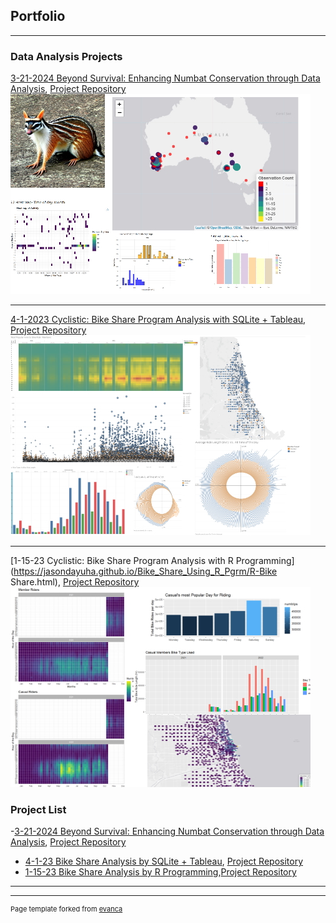 ## Portfolio

---

### Data Analysis Projects

[3-21-2024 Beyond Survival: Enhancing Numbat Conservation through Data Analysis](https://jasondayuha.github.io/Numbat-Cons_TidyTuesday_2023_3_27/Numba-population.html),
[Project Repository]([https://jasondayuha.github.io/Numbat-Cons_TidyTuesday_2023_3_27)
<img src="images/numbat_vis.jpg?raw=true"/>

---
[4-1-2023 Cyclistic: Bike Share Program Analysis with SQLite + Tableau](https://jasondayuha.github.io/Bike_Share_Using_SQLite_Tableau/SQLite---Tableau-Bike-Share.html),  
[Project Repository ](https://github.com/JasonDayuha/Bike_Share_v2.0_SQLite_Tableau)
<img src="images/sql_vis.jpg?raw=true"/>

---

[1-15-23 Cyclistic: Bike Share Program Analysis with R Programming](https://jasondayuha.github.io/Bike_Share_Using_R_Pgrm/R-Bike Share.html), 
[Project Repository](https://github.com/JasonDayuha/Bike_Share_v1.0_R_pgrm)
<img src="images/Bike_ride_R_vis.jpg?raw=true"/>





### Project List

-[3-21-2024 Beyond Survival: Enhancing Numbat Conservation through Data Analysis](https://jasondayuha.github.io/Numbat-Cons_TidyTuesday_2023_3_27/Numba-population.html),
[Project Repository](https://jasondayuha.github.io/Numbat-Cons_TidyTuesday_2023_3_27)
- [4-1-23 Bike Share Analysis by SQLite + Tableau](https://jasondayuha.github.io/Bike_Share_Using_SQLite_Tableau/SQLite---Tableau-Bike-Share.html), [Project Repository ](https://github.com/JasonDayuha/Bike_Share_v2.0_SQLite_Tableau)
- [1-15-23 Bike Share Analysis by R Programming](https://JasonDayuha.github.io/Bike_Share_v1.0_R_pgrm/R--Bike-Share-ver1-.html),[Project Repository](https://github.com/JasonDayuha/Bike_Share_v1.0_R_pgrm)



---




---
<p style="font-size:11px">Page template forked from <a href="https://github.com/evanca/quick-portfolio">evanca</a></p>
<!-- Remove above link if you don't want to attibute -->
